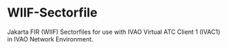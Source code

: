 # WIIF-Sectorfile
Jakarta FIR (WIIF) Sectorfiles for use with IVAO Virtual ATC Client 1 (IVAC1) in IVAO Network Environment.
